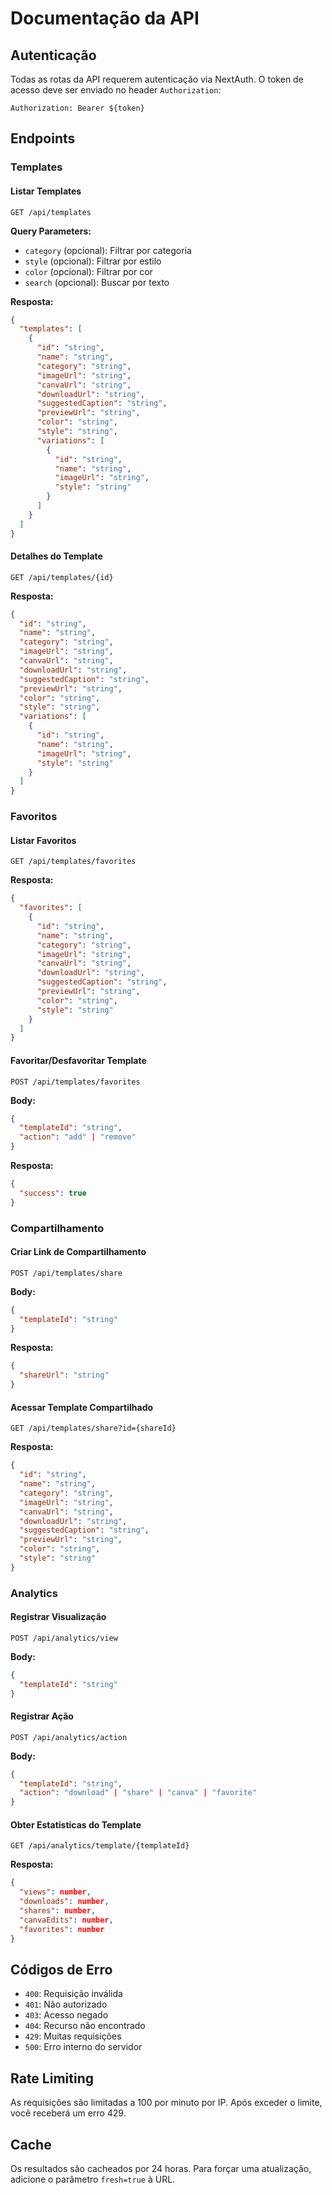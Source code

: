 # Documentação da API

## Autenticação

Todas as rotas da API requerem autenticação via NextAuth. O token de acesso deve ser enviado no header `Authorization`:

```
Authorization: Bearer ${token}
```

## Endpoints

### Templates

#### Listar Templates

```http
GET /api/templates
```

**Query Parameters:**
- `category` (opcional): Filtrar por categoria
- `style` (opcional): Filtrar por estilo
- `color` (opcional): Filtrar por cor
- `search` (opcional): Buscar por texto

**Resposta:**
```json
{
  "templates": [
    {
      "id": "string",
      "name": "string",
      "category": "string",
      "imageUrl": "string",
      "canvaUrl": "string",
      "downloadUrl": "string",
      "suggestedCaption": "string",
      "previewUrl": "string",
      "color": "string",
      "style": "string",
      "variations": [
        {
          "id": "string",
          "name": "string",
          "imageUrl": "string",
          "style": "string"
        }
      ]
    }
  ]
}
```

#### Detalhes do Template

```http
GET /api/templates/{id}
```

**Resposta:**
```json
{
  "id": "string",
  "name": "string",
  "category": "string",
  "imageUrl": "string",
  "canvaUrl": "string",
  "downloadUrl": "string",
  "suggestedCaption": "string",
  "previewUrl": "string",
  "color": "string",
  "style": "string",
  "variations": [
    {
      "id": "string",
      "name": "string",
      "imageUrl": "string",
      "style": "string"
    }
  ]
}
```

### Favoritos

#### Listar Favoritos

```http
GET /api/templates/favorites
```

**Resposta:**
```json
{
  "favorites": [
    {
      "id": "string",
      "name": "string",
      "category": "string",
      "imageUrl": "string",
      "canvaUrl": "string",
      "downloadUrl": "string",
      "suggestedCaption": "string",
      "previewUrl": "string",
      "color": "string",
      "style": "string"
    }
  ]
}
```

#### Favoritar/Desfavoritar Template

```http
POST /api/templates/favorites
```

**Body:**
```json
{
  "templateId": "string",
  "action": "add" | "remove"
}
```

**Resposta:**
```json
{
  "success": true
}
```

### Compartilhamento

#### Criar Link de Compartilhamento

```http
POST /api/templates/share
```

**Body:**
```json
{
  "templateId": "string"
}
```

**Resposta:**
```json
{
  "shareUrl": "string"
}
```

#### Acessar Template Compartilhado

```http
GET /api/templates/share?id={shareId}
```

**Resposta:**
```json
{
  "id": "string",
  "name": "string",
  "category": "string",
  "imageUrl": "string",
  "canvaUrl": "string",
  "downloadUrl": "string",
  "suggestedCaption": "string",
  "previewUrl": "string",
  "color": "string",
  "style": "string"
}
```

### Analytics

#### Registrar Visualização

```http
POST /api/analytics/view
```

**Body:**
```json
{
  "templateId": "string"
}
```

#### Registrar Ação

```http
POST /api/analytics/action
```

**Body:**
```json
{
  "templateId": "string",
  "action": "download" | "share" | "canva" | "favorite"
}
```

#### Obter Estatísticas do Template

```http
GET /api/analytics/template/{templateId}
```

**Resposta:**
```json
{
  "views": number,
  "downloads": number,
  "shares": number,
  "canvaEdits": number,
  "favorites": number
}
```

## Códigos de Erro

- `400`: Requisição inválida
- `401`: Não autorizado
- `403`: Acesso negado
- `404`: Recurso não encontrado
- `429`: Muitas requisições
- `500`: Erro interno do servidor

## Rate Limiting

As requisições são limitadas a 100 por minuto por IP. Após exceder o limite, você receberá um erro 429.

## Cache

Os resultados são cacheados por 24 horas. Para forçar uma atualização, adicione o parâmetro `fresh=true` à URL. 